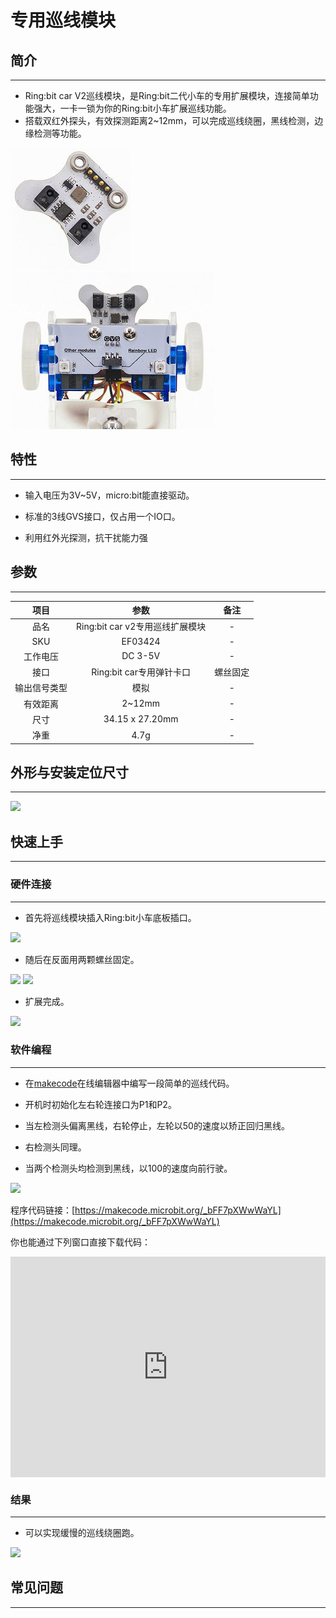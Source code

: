 # 专用巡线模块

## 简介
---
- Ring:bit car V2巡线模块，是Ring:bit二代小车的专用扩展模块，连接简单功能强大，一卡一锁为你的Ring:bit小车扩展巡线功能。
- 搭载双红外探头，有效探测距离2~12mm，可以完成巡线绕圈，黑线检测，边缘检测等功能。
 
![](https://raw.githubusercontent.com/elecfreaks/learn-cn/master/microbitKit/ring_bit_v2/images/ring_bit_v2_line_01.jpg) ![](https://raw.githubusercontent.com/elecfreaks/learn-cn/master/microbitKit/ring_bit_v2/images/ring_bit_v2_line_02.jpg)

## 特性
---
- 输入电压为3V~5V，micro:bit能直接驱动。

- 标准的3线GVS接口，仅占用一个IO口。

- 利用红外光探测，抗干扰能力强

## 参数
---

 项目 | 参数 | 备注
 :-: | :-: |:-:
 品名|Ring:bit car v2专用巡线扩展模块|-
 SKU|EF03424|-
 工作电压|DC 3-5V|-
 接口|Ring:bit car专用弹针卡口|螺丝固定
 输出信号类型|模拟|-
 有效距离|2~12mm|-
 尺寸|34.15 x 27.20mm|-
 净重|4.7g|-


## 外形与安装定位尺寸
---

![](https://raw.githubusercontent.com/elecfreaks/learn-cn/master/microbitKit/ring_bit_v2/images/ring_bit_v2_line_03.png)


## 快速上手
---	
### 硬件连接  
---

- 首先将巡线模块插入Ring:bit小车底板插口。
 
![](https://raw.githubusercontent.com/elecfreaks/learn-cn/master/microbitKit/ring_bit_v2/images/ring_bit_v2_line_04.gif)

- 随后在反面用两颗螺丝固定。

![](https://raw.githubusercontent.com/elecfreaks/learn-cn/master/microbitKit/ring_bit_v2/images/ring_bit_v2_line_05.gif) ![](https://raw.githubusercontent.com/elecfreaks/learn-cn/master/microbitKit/ring_bit_v2/images/ring_bit_v2_line_06.gif)

- 扩展完成。

![](https://raw.githubusercontent.com/elecfreaks/learn-cn/master/microbitKit/ring_bit_v2/images/ring_bit_v2_line_07.jpg)

### 软件编程  
---

- 在[makecode](https://makecode.microbit.org/)在线编辑器中编写一段简单的巡线代码。

- 开机时初始化左右轮连接口为P1和P2。
- 当左检测头偏离黑线，右轮停止，左轮以50的速度以矫正回归黑线。
- 右检测头同理。
- 当两个检测头均检测到黑线，以100的速度向前行驶。

![](https://raw.githubusercontent.com/elecfreaks/learn-cn/master/microbitKit/ring_bit_v2/images/ring_bit_v2_line_08.png)

 程序代码链接：[https://makecode.microbit.org/_bFF7pXWwWaYL](https://makecode.microbit.org/_bFF7pXWwWaYL)

 你也能通过下列窗口直接下载代码：

 <div style="position:relative;height:0;padding-bottom:70%;overflow:hidden;"><iframe style="position:absolute;top:0;left:0;width:100%;height:100%;" src="https://makecode.microbit.org/#pub:_bFF7pXWwWaYL" frameborder="0" sandbox="allow-popups allow-forms allow-scripts allow-same-origin"></iframe></div>

### 结果
---
- 可以实现缓慢的巡线绕圈跑。

![](https://raw.githubusercontent.com/elecfreaks/learn-cn/master/microbitKit/ring_bit_v2/images/ring_bit_v2_line_09.gif)

## 常见问题
---
